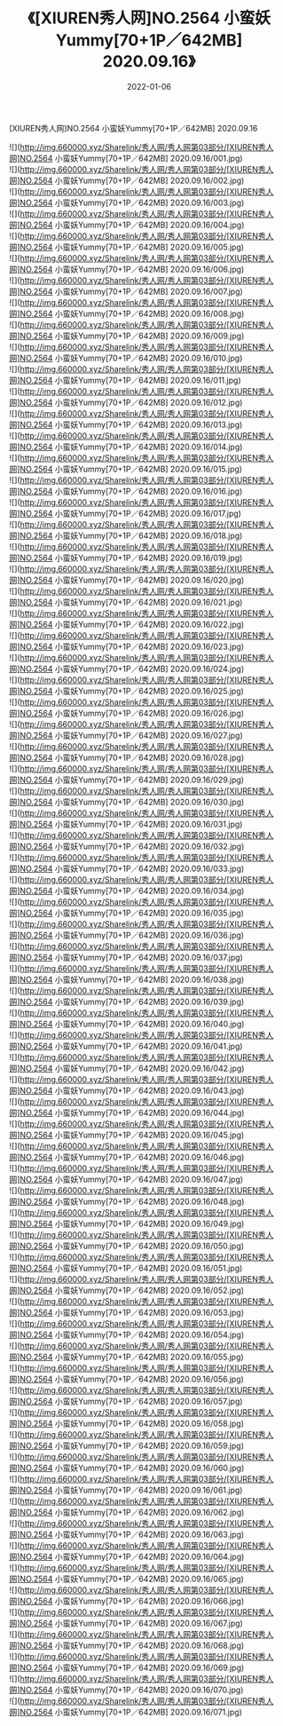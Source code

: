 ﻿---
layout: post
title:  《[XIUREN秀人网]NO.2564 小蛮妖Yummy[70+1P／642MB] 2020.09.16》
date:   2022-01-06
img: http://img.660000.xyz/Sharelink/秀人网/秀人网第03部分/[XIUREN秀人网]NO.2564 小蛮妖Yummy[70+1P／642MB] 2020.09.16/000.jpg
categories: [美女, 清纯, 唯美]
---

[XIUREN秀人网]NO.2564 小蛮妖Yummy[70+1P／642MB] 2020.09.16

 ![](http://img.660000.xyz/Sharelink/秀人网/秀人网第03部分/[XIUREN秀人网]NO.2564 小蛮妖Yummy[70+1P／642MB] 2020.09.16/001.jpg) <br>![](http://img.660000.xyz/Sharelink/秀人网/秀人网第03部分/[XIUREN秀人网]NO.2564 小蛮妖Yummy[70+1P／642MB] 2020.09.16/002.jpg) <br>![](http://img.660000.xyz/Sharelink/秀人网/秀人网第03部分/[XIUREN秀人网]NO.2564 小蛮妖Yummy[70+1P／642MB] 2020.09.16/003.jpg) <br>![](http://img.660000.xyz/Sharelink/秀人网/秀人网第03部分/[XIUREN秀人网]NO.2564 小蛮妖Yummy[70+1P／642MB] 2020.09.16/004.jpg) <br>![](http://img.660000.xyz/Sharelink/秀人网/秀人网第03部分/[XIUREN秀人网]NO.2564 小蛮妖Yummy[70+1P／642MB] 2020.09.16/005.jpg) <br>![](http://img.660000.xyz/Sharelink/秀人网/秀人网第03部分/[XIUREN秀人网]NO.2564 小蛮妖Yummy[70+1P／642MB] 2020.09.16/006.jpg) <br>![](http://img.660000.xyz/Sharelink/秀人网/秀人网第03部分/[XIUREN秀人网]NO.2564 小蛮妖Yummy[70+1P／642MB] 2020.09.16/007.jpg) <br>![](http://img.660000.xyz/Sharelink/秀人网/秀人网第03部分/[XIUREN秀人网]NO.2564 小蛮妖Yummy[70+1P／642MB] 2020.09.16/008.jpg) <br>![](http://img.660000.xyz/Sharelink/秀人网/秀人网第03部分/[XIUREN秀人网]NO.2564 小蛮妖Yummy[70+1P／642MB] 2020.09.16/009.jpg) <br>![](http://img.660000.xyz/Sharelink/秀人网/秀人网第03部分/[XIUREN秀人网]NO.2564 小蛮妖Yummy[70+1P／642MB] 2020.09.16/010.jpg) <br>![](http://img.660000.xyz/Sharelink/秀人网/秀人网第03部分/[XIUREN秀人网]NO.2564 小蛮妖Yummy[70+1P／642MB] 2020.09.16/011.jpg) <br>![](http://img.660000.xyz/Sharelink/秀人网/秀人网第03部分/[XIUREN秀人网]NO.2564 小蛮妖Yummy[70+1P／642MB] 2020.09.16/012.jpg) <br>![](http://img.660000.xyz/Sharelink/秀人网/秀人网第03部分/[XIUREN秀人网]NO.2564 小蛮妖Yummy[70+1P／642MB] 2020.09.16/013.jpg) <br>![](http://img.660000.xyz/Sharelink/秀人网/秀人网第03部分/[XIUREN秀人网]NO.2564 小蛮妖Yummy[70+1P／642MB] 2020.09.16/014.jpg) <br>![](http://img.660000.xyz/Sharelink/秀人网/秀人网第03部分/[XIUREN秀人网]NO.2564 小蛮妖Yummy[70+1P／642MB] 2020.09.16/015.jpg) <br>![](http://img.660000.xyz/Sharelink/秀人网/秀人网第03部分/[XIUREN秀人网]NO.2564 小蛮妖Yummy[70+1P／642MB] 2020.09.16/016.jpg) <br>![](http://img.660000.xyz/Sharelink/秀人网/秀人网第03部分/[XIUREN秀人网]NO.2564 小蛮妖Yummy[70+1P／642MB] 2020.09.16/017.jpg) <br>![](http://img.660000.xyz/Sharelink/秀人网/秀人网第03部分/[XIUREN秀人网]NO.2564 小蛮妖Yummy[70+1P／642MB] 2020.09.16/018.jpg) <br>![](http://img.660000.xyz/Sharelink/秀人网/秀人网第03部分/[XIUREN秀人网]NO.2564 小蛮妖Yummy[70+1P／642MB] 2020.09.16/019.jpg) <br>![](http://img.660000.xyz/Sharelink/秀人网/秀人网第03部分/[XIUREN秀人网]NO.2564 小蛮妖Yummy[70+1P／642MB] 2020.09.16/020.jpg) <br>![](http://img.660000.xyz/Sharelink/秀人网/秀人网第03部分/[XIUREN秀人网]NO.2564 小蛮妖Yummy[70+1P／642MB] 2020.09.16/021.jpg) <br>![](http://img.660000.xyz/Sharelink/秀人网/秀人网第03部分/[XIUREN秀人网]NO.2564 小蛮妖Yummy[70+1P／642MB] 2020.09.16/022.jpg) <br>![](http://img.660000.xyz/Sharelink/秀人网/秀人网第03部分/[XIUREN秀人网]NO.2564 小蛮妖Yummy[70+1P／642MB] 2020.09.16/023.jpg) <br>![](http://img.660000.xyz/Sharelink/秀人网/秀人网第03部分/[XIUREN秀人网]NO.2564 小蛮妖Yummy[70+1P／642MB] 2020.09.16/024.jpg) <br>![](http://img.660000.xyz/Sharelink/秀人网/秀人网第03部分/[XIUREN秀人网]NO.2564 小蛮妖Yummy[70+1P／642MB] 2020.09.16/025.jpg) <br>![](http://img.660000.xyz/Sharelink/秀人网/秀人网第03部分/[XIUREN秀人网]NO.2564 小蛮妖Yummy[70+1P／642MB] 2020.09.16/026.jpg) <br>![](http://img.660000.xyz/Sharelink/秀人网/秀人网第03部分/[XIUREN秀人网]NO.2564 小蛮妖Yummy[70+1P／642MB] 2020.09.16/027.jpg) <br>![](http://img.660000.xyz/Sharelink/秀人网/秀人网第03部分/[XIUREN秀人网]NO.2564 小蛮妖Yummy[70+1P／642MB] 2020.09.16/028.jpg) <br>![](http://img.660000.xyz/Sharelink/秀人网/秀人网第03部分/[XIUREN秀人网]NO.2564 小蛮妖Yummy[70+1P／642MB] 2020.09.16/029.jpg) <br>![](http://img.660000.xyz/Sharelink/秀人网/秀人网第03部分/[XIUREN秀人网]NO.2564 小蛮妖Yummy[70+1P／642MB] 2020.09.16/030.jpg) <br>![](http://img.660000.xyz/Sharelink/秀人网/秀人网第03部分/[XIUREN秀人网]NO.2564 小蛮妖Yummy[70+1P／642MB] 2020.09.16/031.jpg) <br>![](http://img.660000.xyz/Sharelink/秀人网/秀人网第03部分/[XIUREN秀人网]NO.2564 小蛮妖Yummy[70+1P／642MB] 2020.09.16/032.jpg) <br>![](http://img.660000.xyz/Sharelink/秀人网/秀人网第03部分/[XIUREN秀人网]NO.2564 小蛮妖Yummy[70+1P／642MB] 2020.09.16/033.jpg) <br>![](http://img.660000.xyz/Sharelink/秀人网/秀人网第03部分/[XIUREN秀人网]NO.2564 小蛮妖Yummy[70+1P／642MB] 2020.09.16/034.jpg) <br>![](http://img.660000.xyz/Sharelink/秀人网/秀人网第03部分/[XIUREN秀人网]NO.2564 小蛮妖Yummy[70+1P／642MB] 2020.09.16/035.jpg) <br>![](http://img.660000.xyz/Sharelink/秀人网/秀人网第03部分/[XIUREN秀人网]NO.2564 小蛮妖Yummy[70+1P／642MB] 2020.09.16/036.jpg) <br>![](http://img.660000.xyz/Sharelink/秀人网/秀人网第03部分/[XIUREN秀人网]NO.2564 小蛮妖Yummy[70+1P／642MB] 2020.09.16/037.jpg) <br>![](http://img.660000.xyz/Sharelink/秀人网/秀人网第03部分/[XIUREN秀人网]NO.2564 小蛮妖Yummy[70+1P／642MB] 2020.09.16/038.jpg) <br>![](http://img.660000.xyz/Sharelink/秀人网/秀人网第03部分/[XIUREN秀人网]NO.2564 小蛮妖Yummy[70+1P／642MB] 2020.09.16/039.jpg) <br>![](http://img.660000.xyz/Sharelink/秀人网/秀人网第03部分/[XIUREN秀人网]NO.2564 小蛮妖Yummy[70+1P／642MB] 2020.09.16/040.jpg) <br>![](http://img.660000.xyz/Sharelink/秀人网/秀人网第03部分/[XIUREN秀人网]NO.2564 小蛮妖Yummy[70+1P／642MB] 2020.09.16/041.jpg) <br>![](http://img.660000.xyz/Sharelink/秀人网/秀人网第03部分/[XIUREN秀人网]NO.2564 小蛮妖Yummy[70+1P／642MB] 2020.09.16/042.jpg) <br>![](http://img.660000.xyz/Sharelink/秀人网/秀人网第03部分/[XIUREN秀人网]NO.2564 小蛮妖Yummy[70+1P／642MB] 2020.09.16/043.jpg) <br>![](http://img.660000.xyz/Sharelink/秀人网/秀人网第03部分/[XIUREN秀人网]NO.2564 小蛮妖Yummy[70+1P／642MB] 2020.09.16/044.jpg) <br>![](http://img.660000.xyz/Sharelink/秀人网/秀人网第03部分/[XIUREN秀人网]NO.2564 小蛮妖Yummy[70+1P／642MB] 2020.09.16/045.jpg) <br>![](http://img.660000.xyz/Sharelink/秀人网/秀人网第03部分/[XIUREN秀人网]NO.2564 小蛮妖Yummy[70+1P／642MB] 2020.09.16/046.jpg) <br>![](http://img.660000.xyz/Sharelink/秀人网/秀人网第03部分/[XIUREN秀人网]NO.2564 小蛮妖Yummy[70+1P／642MB] 2020.09.16/047.jpg) <br>![](http://img.660000.xyz/Sharelink/秀人网/秀人网第03部分/[XIUREN秀人网]NO.2564 小蛮妖Yummy[70+1P／642MB] 2020.09.16/048.jpg) <br>![](http://img.660000.xyz/Sharelink/秀人网/秀人网第03部分/[XIUREN秀人网]NO.2564 小蛮妖Yummy[70+1P／642MB] 2020.09.16/049.jpg) <br>![](http://img.660000.xyz/Sharelink/秀人网/秀人网第03部分/[XIUREN秀人网]NO.2564 小蛮妖Yummy[70+1P／642MB] 2020.09.16/050.jpg) <br>![](http://img.660000.xyz/Sharelink/秀人网/秀人网第03部分/[XIUREN秀人网]NO.2564 小蛮妖Yummy[70+1P／642MB] 2020.09.16/051.jpg) <br>![](http://img.660000.xyz/Sharelink/秀人网/秀人网第03部分/[XIUREN秀人网]NO.2564 小蛮妖Yummy[70+1P／642MB] 2020.09.16/052.jpg) <br>![](http://img.660000.xyz/Sharelink/秀人网/秀人网第03部分/[XIUREN秀人网]NO.2564 小蛮妖Yummy[70+1P／642MB] 2020.09.16/053.jpg) <br>![](http://img.660000.xyz/Sharelink/秀人网/秀人网第03部分/[XIUREN秀人网]NO.2564 小蛮妖Yummy[70+1P／642MB] 2020.09.16/054.jpg) <br>![](http://img.660000.xyz/Sharelink/秀人网/秀人网第03部分/[XIUREN秀人网]NO.2564 小蛮妖Yummy[70+1P／642MB] 2020.09.16/055.jpg) <br>![](http://img.660000.xyz/Sharelink/秀人网/秀人网第03部分/[XIUREN秀人网]NO.2564 小蛮妖Yummy[70+1P／642MB] 2020.09.16/056.jpg) <br>![](http://img.660000.xyz/Sharelink/秀人网/秀人网第03部分/[XIUREN秀人网]NO.2564 小蛮妖Yummy[70+1P／642MB] 2020.09.16/057.jpg) <br>![](http://img.660000.xyz/Sharelink/秀人网/秀人网第03部分/[XIUREN秀人网]NO.2564 小蛮妖Yummy[70+1P／642MB] 2020.09.16/058.jpg) <br>![](http://img.660000.xyz/Sharelink/秀人网/秀人网第03部分/[XIUREN秀人网]NO.2564 小蛮妖Yummy[70+1P／642MB] 2020.09.16/059.jpg) <br>![](http://img.660000.xyz/Sharelink/秀人网/秀人网第03部分/[XIUREN秀人网]NO.2564 小蛮妖Yummy[70+1P／642MB] 2020.09.16/060.jpg) <br>![](http://img.660000.xyz/Sharelink/秀人网/秀人网第03部分/[XIUREN秀人网]NO.2564 小蛮妖Yummy[70+1P／642MB] 2020.09.16/061.jpg) <br>![](http://img.660000.xyz/Sharelink/秀人网/秀人网第03部分/[XIUREN秀人网]NO.2564 小蛮妖Yummy[70+1P／642MB] 2020.09.16/062.jpg) <br>![](http://img.660000.xyz/Sharelink/秀人网/秀人网第03部分/[XIUREN秀人网]NO.2564 小蛮妖Yummy[70+1P／642MB] 2020.09.16/063.jpg) <br>![](http://img.660000.xyz/Sharelink/秀人网/秀人网第03部分/[XIUREN秀人网]NO.2564 小蛮妖Yummy[70+1P／642MB] 2020.09.16/064.jpg) <br>![](http://img.660000.xyz/Sharelink/秀人网/秀人网第03部分/[XIUREN秀人网]NO.2564 小蛮妖Yummy[70+1P／642MB] 2020.09.16/065.jpg) <br>![](http://img.660000.xyz/Sharelink/秀人网/秀人网第03部分/[XIUREN秀人网]NO.2564 小蛮妖Yummy[70+1P／642MB] 2020.09.16/066.jpg) <br>![](http://img.660000.xyz/Sharelink/秀人网/秀人网第03部分/[XIUREN秀人网]NO.2564 小蛮妖Yummy[70+1P／642MB] 2020.09.16/067.jpg) <br>![](http://img.660000.xyz/Sharelink/秀人网/秀人网第03部分/[XIUREN秀人网]NO.2564 小蛮妖Yummy[70+1P／642MB] 2020.09.16/068.jpg) <br>![](http://img.660000.xyz/Sharelink/秀人网/秀人网第03部分/[XIUREN秀人网]NO.2564 小蛮妖Yummy[70+1P／642MB] 2020.09.16/069.jpg) <br>![](http://img.660000.xyz/Sharelink/秀人网/秀人网第03部分/[XIUREN秀人网]NO.2564 小蛮妖Yummy[70+1P／642MB] 2020.09.16/070.jpg) <br>![](http://img.660000.xyz/Sharelink/秀人网/秀人网第03部分/[XIUREN秀人网]NO.2564 小蛮妖Yummy[70+1P／642MB] 2020.09.16/071.jpg) <br>